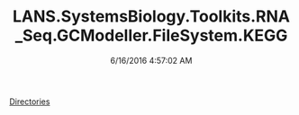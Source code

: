 ﻿---
title: LANS.SystemsBiology.Toolkits.RNA_Seq.GCModeller.FileSystem.KEGG
date: 6/16/2016 4:57:02 AM
---

[Directories](T-LANS.SystemsBiology.Toolkits.RNA_Seq.GCModeller.FileSystem.KEGG.Directories.html)
